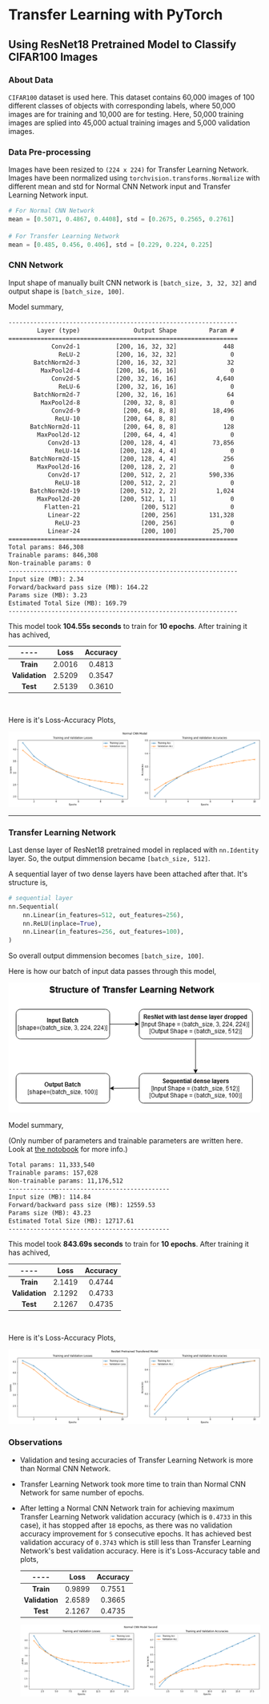 # Transfer Learning with PyTorch

## Using ResNet18 Pretrained Model to Classify CIFAR100 Images


### **About Data**
`CIFAR100` dataset is used here. This dataset contains 60,000 images of 100 different classes of objects with corresponding labels, where 50,000 images are for training and 10,000 are for testing. Here, 50,000 training images are splied into 45,000 actual training images and 5,000 validation images.

### **Data Pre-processing**
Images have been resized to `(224 x 224)` for Transfer Learning Network. Images have been normalized using `torchvision.transforms.Normalize` with different mean and std for Normal CNN Network input and Transfer Learning Network input.
```py
# For Normal CNN Network
mean = [0.5071, 0.4867, 0.4408], std = [0.2675, 0.2565, 0.2761]

# For Transfer Learning Network
mean = [0.485, 0.456, 0.406], std = [0.229, 0.224, 0.225]
```


### **CNN Network**
Input shape of manually built CNN network is `[batch_size, 3, 32, 32]` and output shape is `[batch_size, 100]`.

Model summary,

```
----------------------------------------------------------------
        Layer (type)               Output Shape         Param #
================================================================
            Conv2d-1          [200, 16, 32, 32]             448
              ReLU-2          [200, 16, 32, 32]               0
       BatchNorm2d-3          [200, 16, 32, 32]              32
         MaxPool2d-4          [200, 16, 16, 16]               0
            Conv2d-5          [200, 32, 16, 16]           4,640
              ReLU-6          [200, 32, 16, 16]               0
       BatchNorm2d-7          [200, 32, 16, 16]              64
         MaxPool2d-8            [200, 32, 8, 8]               0
            Conv2d-9            [200, 64, 8, 8]          18,496
             ReLU-10            [200, 64, 8, 8]               0
      BatchNorm2d-11            [200, 64, 8, 8]             128
        MaxPool2d-12            [200, 64, 4, 4]               0
           Conv2d-13           [200, 128, 4, 4]          73,856
             ReLU-14           [200, 128, 4, 4]               0
      BatchNorm2d-15           [200, 128, 4, 4]             256
        MaxPool2d-16           [200, 128, 2, 2]               0
           Conv2d-17           [200, 512, 2, 2]         590,336
             ReLU-18           [200, 512, 2, 2]               0
      BatchNorm2d-19           [200, 512, 2, 2]           1,024
        MaxPool2d-20           [200, 512, 1, 1]               0
          Flatten-21                 [200, 512]               0
           Linear-22                 [200, 256]         131,328
             ReLU-23                 [200, 256]               0
           Linear-24                 [200, 100]          25,700
================================================================
Total params: 846,308
Trainable params: 846,308
Non-trainable params: 0
----------------------------------------------------------------
Input size (MB): 2.34
Forward/backward pass size (MB): 164.22
Params size (MB): 3.23
Estimated Total Size (MB): 169.79
----------------------------------------------------------------
```

This model took **104.55s seconds** to train for **10 epochs**. After training it has achived,


**----**|**Loss**|**Accuracy**
:-----:|:-----:|:-----:
**Train**| 2.0016| 0.4813
**Validation**| 2.5209| 0.3547
**Test**| 2.5139| 0.3610

<br>

Here is it's Loss-Accuracy Plots,

![CNN Loss-Accuracy Plot](normal_cnn_loss_acc.png)

<hr>

### **Transfer Learning Network**
Last dense layer of ResNet18 pretrained model in replaced with `nn.Identity` layer. So, the output dimmension became `[batch_size, 512]`.

A sequential layer of two dense layers have been attached after that. It's structure is,

```py
# sequential layer
nn.Sequential(
    nn.Linear(in_features=512, out_features=256),
    nn.ReLU(inplace=True),
    nn.Linear(in_features=256, out_features=100),
)
```
So overall output dimmension becomes `[batch_size, 100]`.

Here is how our batch of input data passes through this model,

!["Transfer Learning Network Structure"](transnet_struct.png)

Model summary,

(Only number of parameters and trainable parameters are written here. Look at [the notobook](torch_transfer_learning.ipynb) for more info.)

```
Total params: 11,333,540
Trainable params: 157,028
Non-trainable params: 11,176,512
---------------------------------------------
Input size (MB): 114.84
Forward/backward pass size (MB): 12559.53
Params size (MB): 43.23
Estimated Total Size (MB): 12717.61
---------------------------------------------
```
This model took **843.69s seconds** to train for **10 epochs**. After training it has achived,
    
**----**|**Loss**|**Accuracy**
:-----:|:-----:|:-----:
**Train**| 2.1419| 0.4744
**Validation**| 2.1292| 0.4733
**Test**| 2.1267| 0.4735

<br>

Here is it's Loss-Accuracy Plots,

![ResNet Pretrained Loss-Accuracy Plot](resnet_pretrained_loss_acc.png)

### **Observations**

* Validation and tesing accuracies of Transfer Learning Network is more than Normal CNN Network.
* Transfer Learning Network took more time to train than Normal CNN Network for same number of epochs.
* After letting a Normal CNN Network train for achieving maximum Transfer Learning Network validation accuracy (which is `0.4733` in this case), it has stopped after `18` epochs, as there was no validation accuracy improvement for `5` consecutive epochs. It has achieved best validation accuracy of `0.3743` which is still less than Transfer Learning Network's best validation accuracy. Here is it's Loss-Accuracy table and plots,

    **----**|**Loss**|**Accuracy**
    :-----:|:-----:|:-----:
    **Train**| 0.9899| 0.7551
    **Validation**| 2.6589| 0.3665
    **Test**| 2.1267| 0.4735


    ![Second CNN Loss-Accuracy Plot](_normal_cnn_loss_acc.png)